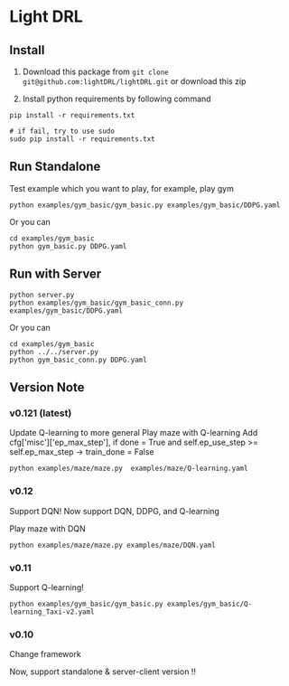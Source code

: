 # Light DRL 

## Install

1. Download this package from `git clone git@github.com:lightDRL/lightDRL.git` or download this zip

2. Install python requirements by following command

```
pip install -r requirements.txt

# if fail, try to use sudo 
sudo pip install -r requirements.txt
```

## Run Standalone

Test example which you want to play, for example, play gym

```
python examples/gym_basic/gym_basic.py examples/gym_basic/DDPG.yaml
```

Or you can

```
cd examples/gym_basic
python gym_basic.py DDPG.yaml
```


## Run with Server
```
python server.py
python examples/gym_basic/gym_basic_conn.py examples/gym_basic/DDPG.yaml
```

Or you can

```
cd examples/gym_basic
python ../../server.py
python gym_basic_conn.py DDPG.yaml
```

## Version Note 

### v0.121 (latest)
Update Q-learning to more general
Play maze with Q-learning 
Add cfg['misc']['ep_max_step'], if done = True and self.ep_use_step >= self.ep_max_step -> train_done = False
```
python examples/maze/maze.py  examples/maze/Q-learning.yaml
```

### v0.12 
Support DQN! Now support DQN, DDPG, and Q-learning


Play maze with DQN 
```
python examples/maze/maze.py examples/maze/DQN.yaml
```

### v0.11
Support Q-learning!

```
python examples/gym_basic/gym_basic.py examples/gym_basic/Q-learning_Taxi-v2.yaml
```

### v0.10 
Change framework

Now, support standalone & server-client version !!
